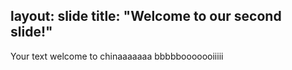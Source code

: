 layout: slide
title: "Welcome to our second slide!"
---
Your text
welcome to chinaaaaaaa bbbbbooooooiiiii

